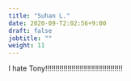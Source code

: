 ```yaml
---
title: "Suhan L."
date: 2020-09-T2:02:56+9:00
draft: false
jobtitle: ""
weight: 11
---
```


I hate Tony!!!!!!!!!!!!!!!!!!!!!!!!!!!!!!!!!!!!!!
